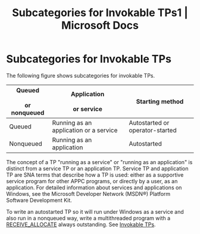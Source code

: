 ﻿---
title: "Subcategories for Invokable TPs1 | Microsoft Docs"
ms.custom: ""
ms.date: "11/30/2017"
ms.prod: "host-integration-server"
ms.reviewer: ""
ms.suite: ""
ms.tgt_pltfrm: ""
ms.topic: "article"
ms.assetid: e9680eb9-41fe-4b7a-ab8a-587cc3bc6b7b
caps.latest.revision: 3
---
# Subcategories for Invokable TPs
The following figure shows subcategories for invokable TPs.  
  
|Queued<br /><br /> or nonqueued|Application<br /><br /> or service|Starting method|  
|-----------------------------|--------------------------------|---------------------|  
|Queued|Running as an application or a service|Autostarted or operator-started|  
|Nonqueued|Running as an application|Autostarted|  
  
 The concept of a TP "running as a service" or "running as an application" is distinct from a service TP or an application TP. Service TP and application TP are SNA terms that describe how a TP is used: either as a supportive service program for other APPC programs, or directly by a user, as an application. For detailed information about services and applications on Windows, see the Microsoft Developer Network (MSDN®) Platform Software Development Kit.  
  
 To write an autostarted TP so it will run under Windows as a service and also run in a nonqueued way, write a multithreaded program with a [RECEIVE_ALLOCATE](../core/receive-allocate2.md) always outstanding. See [Invokable TPs](../core/invokable-tps1.md).
